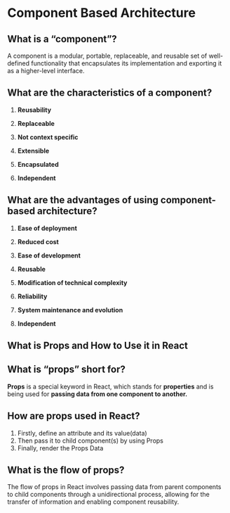# Component Based Architecture

## What is a “component”?

A component is a modular, portable, replaceable, and reusable set of well-defined functionality that encapsulates its implementation and exporting it as a higher-level interface.

## What are the characteristics of a component?

1. **Reusability**

2. **Replaceable**

3. **Not context specific**

4. **Extensible**

5. **Encapsulated**

6. **Independent**

## What are the advantages of using component-based architecture?

1. **Ease of deployment**

2. **Reduced cost**

3. **Ease of development**

4. **Reusable**

5. **Modification of technical complexity**

6. **Reliability**

7. **System maintenance and evolution**

8. **Independent**

## What is Props and How to Use it in React

## What is “props” short for?

**Props** is a special keyword in React, which stands for **properties** and is being used for **passing data from one component to another.**

## How are props used in React?

1. Firstly, define an attribute and its value(data)
2. Then pass it to child component(s) by using Props
3. Finally, render the Props Data

## What is the flow of props?

The flow of props in React involves passing data from parent components to child components through a unidirectional process, allowing for the transfer of information and enabling component reusability.

